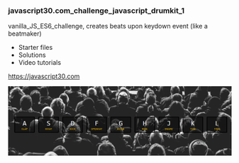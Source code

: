 ### javascript30.com_challenge_javascript_drumkit_1
vanilla_JS_ES6_challenge, creates beats upon keydown event (like a beatmaker)
* Starter files
* Solutions
* Video tutorials

https://javascript30.com
      
![Project Snapshot](./Capture.PNG)

